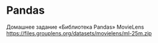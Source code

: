 # Pandas
Домашнее задание «Библиотека Pandas»
MovieLens
https://files.grouplens.org/datasets/movielens/ml-25m.zip
